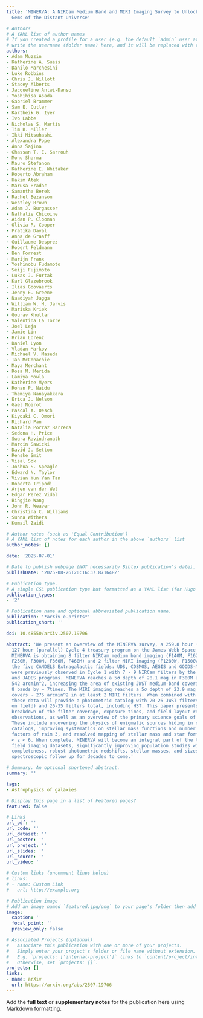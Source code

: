 ```yaml
---
title: 'MINERVA: A NIRCam Medium Band and MIRI Imaging Survey to Unlock the Hidden
  Gems of the Distant Universe'

# Authors
# A YAML list of author names
# If you created a profile for a user (e.g. the default `admin` user at `content/authors/admin/`), 
# write the username (folder name) here, and it will be replaced with their full name and linked to their profile.
authors:
- Adam Muzzin
- Katherine A. Suess
- Danilo Marchesini
- Luke Robbins
- Chris J. Willott
- Stacey Alberts
- Jacqueline Antwi-Danso
- Yoshihisa Asada
- Gabriel Brammer
- Sam E. Cutler
- Kartheik G. Iyer
- Ivo Labbe
- Nicholas S. Martis
- Tim B. Miller
- Ikki Mitsuhashi
- Alexandra Pope
- Anna Sajina
- Ghassan T. E. Sarrouh
- Monu Sharma
- Mauro Stefanon
- Katherine E. Whitaker
- Roberto Abraham
- Hakim Atek
- Marusa Bradac
- Samantha Berek
- Rachel Bezanson
- Westley Brown
- Adam J. Burgasser
- Nathalie Chicoine
- Aidan P. Cloonan
- Olivia R. Cooper
- Pratika Dayal
- Anna de Graaff
- Guillaume Desprez
- Robert Feldmann
- Ben Forrest
- Marijn Franx
- Yoshinobu Fudamoto
- Seiji Fujimoto
- Lukas J. Furtak
- Karl Glazebrook
- Ilias Goovaerts
- Jenny E. Greene
- Naadiyah Jagga
- William W. H. Jarvis
- Mariska Kriek
- Gourav Khullar
- Valentina La Torre
- Joel Leja
- Jamie Lin
- Brian Lorenz
- Daniel Lyon
- Vladan Markov
- Michael V. Maseda
- Ian McConachie
- Maya Merchant
- Rosa M. Merida
- Lamiya Mowla
- Katherine Myers
- Rohan P. Naidu
- Themiya Nanayakkara
- Erica J. Nelson
- Gael Noirot
- Pascal A. Oesch
- Kiyoaki C. Omori
- Richard Pan
- Natalia Porraz Barrera
- Sedona H. Price
- Swara Ravindranath
- Marcin Sawicki
- David J. Setton
- Renske Smit
- Visal Sok
- Joshua S. Speagle
- Edward N. Taylor
- Vivian Yun Yan Tan
- Roberta Tripodi
- Arjen van der Wel
- Edgar Perez Vidal
- Bingjie Wang
- John R. Weaver
- Christina C. Williams
- Sunna Withers
- Kumail Zaidi

# Author notes (such as 'Equal Contribution')
# A YAML list of notes for each author in the above `authors` list
author_notes: []

date: '2025-07-01'

# Date to publish webpage (NOT necessarily Bibtex publication's date).
publishDate: '2025-08-26T20:16:37.871648Z'

# Publication type.
# A single CSL publication type but formatted as a YAML list (for Hugo requirements).
publication_types:
- '2'

# Publication name and optional abbreviated publication name.
publication: '*arXiv e-prints*'
publication_short: ''

doi: 10.48550/arXiv.2507.19706

abstract: 'We present an overview of the MINERVA survey, a 259.8 hour (prime) and
  127 hour (parallel) Cycle 4 treasury program on the James Webb Space Telescope (JWST).
  MINERVA is obtaining 8 filter NIRCam medium band imaging (F140M, F162M, F182M, F210M,
  F250M, F300M, F360M, F460M) and 2 filter MIRI imaging (F1280W, F1500W) in four of
  the five CANDELS Extragalactic fields: UDS, COSMOS, AEGIS and GOODS-N. These fields
  were previously observed in Cycle 1 with 7 - 9 NIRCam filters by the PRIMER, CEERS
  and JADES programs. MINERVA reaches a 5σ depth of 28.1 mag in F300M and covers ∼
  542 arcmin^2, increasing the area of existing JWST medium-band coverage in at least
  8 bands by ∼ 7times. The MIRI imaging reaches a 5σ depth of 23.9 mag in F1280W and
  covers ∼ 275 arcmin^2 in at least 2 MIRI filters. When combined with existing imaging,
  these data will provide a photometric catalog with 20-26 JWST filters (depending
  on field) and 26-35 filters total, including HST. This paper presents a detailed
  breakdown of the filter coverage, exposure times, and field layout relative to previous
  observations, as well as an overview of the primary science goals of the project.
  These include uncovering the physics of enigmatic sources hiding in current broadband
  catalogs, improving systematics on stellar mass functions and number densities by
  factors of rsim 3, and resolved mapping of stellar mass and star formation at 1
  < z < 6. When complete, MINERVA will become an integral part of the treasury deep
  field imaging datasets, significantly improving population studies with well-understood
  completeness, robust photometric redshifts, stellar masses, and sizes, and facilitating
  spectroscopic follow up for decades to come.'

# Summary. An optional shortened abstract.
summary: ''

tags:
- Astrophysics of galaxies

# Display this page in a list of Featured pages?
featured: false

# Links
url_pdf: ''
url_code: ''
url_dataset: ''
url_poster: ''
url_project: ''
url_slides: ''
url_source: ''
url_video: ''

# Custom links (uncomment lines below)
# links:
# - name: Custom Link
#   url: http://example.org

# Publication image
# Add an image named `featured.jpg/png` to your page's folder then add a caption below.
image:
  caption: ''
  focal_point: ''
  preview_only: false

# Associated Projects (optional).
#   Associate this publication with one or more of your projects.
#   Simply enter your project's folder or file name without extension.
#   E.g. `projects: ['internal-project']` links to `content/project/internal-project/index.md`.
#   Otherwise, set `projects: []`.
projects: []
links:
- name: arXiv
  url: https://arxiv.org/abs/2507.19706
---
```


Add the **full text** or **supplementary notes** for the publication here using Markdown formatting.
